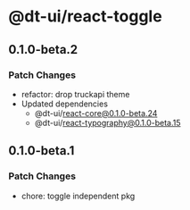 # @dt-ui/react-toggle

## 0.1.0-beta.2

### Patch Changes

- refactor: drop truckapi theme
- Updated dependencies
  - @dt-ui/react-core@0.1.0-beta.24
  - @dt-ui/react-typography@0.1.0-beta.15

## 0.1.0-beta.1

### Patch Changes

- chore: toggle independent pkg
